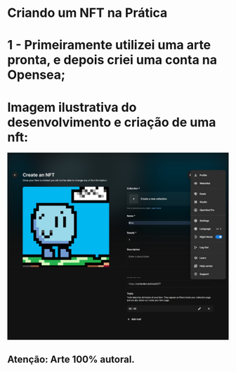 # Criando um NFT na Prática

# 1 - Primeiramente utilizei uma arte pronta, e depois criei uma conta na Opensea;

# Imagem ilustrativa do desenvolvimento e criação de uma nft:
<img src="Captura de tela_19-7-2024_233610_opensea.io.jpeg">

## Atenção: Arte 100% autoral.

